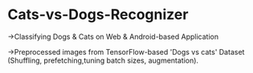 #  Cats-vs-Dogs-Recognizer

->Classifying Dogs & Cats on Web & Android-based Application

->Preprocessed images from TensorFlow-based 'Dogs vs cats' Dataset (Shuffling, prefetching,tuning   batch sizes, augmentation).

